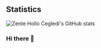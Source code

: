 ## Statistics
![Zente Hollo Cegledi's GitHub stats](https://github-readme-stats.vercel.app/api?username=cegledizente&show_icons=true&theme=radical)
### Hi there 👋

<!--
**CeglediZente/CeglediZente** is a ✨ _special_ ✨ repository because its `README.md` (this file) appears on your GitHub profile.

Here are some ideas to get you started:

- 🔭 I’m currently working on ...
- 🌱 I’m currently learning ...
- 👯 I’m looking to collaborate on ...
- 🤔 I’m looking for help with ...
- 💬 Ask me about ...
- 📫 How to reach me: ...
- 😄 Pronouns: ...
- ⚡ Fun fact: ...
-->
